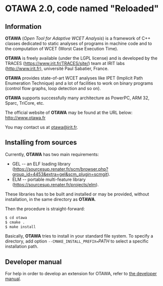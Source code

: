 # OTAWA 2.0, code named "Reloaded"

## Information

**OTAWA** (_Open Tool for Adaptive WCET Analysis_) is a framework of C++ classes dedicated to static analyses of programs in machine code and to the computation of WCET (Worst Case Execution Time).

**OTAWA** is freely available (under the LGPL license) and is developed by the TRACES (https://www.irit.fr/TRACES/site/) team at IRIT labs (http://www.irit.fr), université Paul Sabatier, France.

**OTAWA** provides state-of-art WCET analyses like IPET (Implicit Path Enumeration Technique) and a lot of facilities to work on binary programs (control flow graphs, loop detection and so on).

**OTAWA** supports successfully many architecture as PowerPC, ARM 32, Sparc, TriCore, etc.

The official website of **OTAWA** may be found at the URL below:
	http://www.otawa.fr

You may contact us at [otawa@irit.fr](mailto:otawa@irit.fr).

## Installing from sources

Currently, **OTAWA** has two main requirements:
* GEL --  an ELF loading library (https://sourcesup.renater.fr/scm/browser.php?group_id=4453&extra=gel&scm_plugin=scmgit).
* ELM -- portable multi-feature library (https://sourcesup.renater.fr/projects/elm).

These libraries has to be built and installed or may be provided,
without installation, in the same directory as **OTAWA**.

Then the procedure is straight-forward:
```bash
$ cd otawa
$ cmake .
$ make install
```

Basically, **OTAWA** tries to install in your standard file system. To specify a directory, add option `--CMAKE_INSTALL_PREFIX=`_PATH_ to select a specific installation path.

## Developer manual

For help in order to develop an extension for OTAWA, refer to [the developer manual](./doc/dev/dev.md).